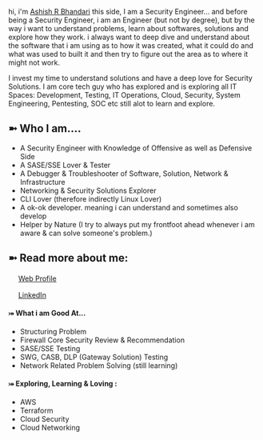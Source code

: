 hi, i'm [Ashish R Bhandari](https://aashishrbhandari.github.io/) this side, I am a Security Engineer... and before being a Security Engineer, i am an Engineer (but not by degree), but by the way i want to understand problems, learn about softwares, solutions and explore how they work. i always want to deep dive and understand about the software that i am using as to how it was created, what it could do and what was used to built it and then try to figure out the area as to where it might not work.

I invest my time to understand solutions and have a deep love for Security Solutions. I am core tech guy who has explored and is exploring all IT Spaces: Development, Testing, IT Operations, Cloud, Security, System Engineering, Pentesting, SOC etc still alot to learn and explore.


## ➼ Who I am....
- A Security Engineer with Knowledge of Offensive as well as Defensive Side
- A SASE/SSE Lover & Tester
- A Debugger & Troubleshooter of Software, Solution, Network & Infrastructure
- Networking & Security Solutions Explorer
- CLI Lover (therefore indirectly Linux Lover)
- A ok-ok developer. meaning i can understand and sometimes also develop
- Helper by Nature (I try to always put my frontfoot ahead whenever i am aware & can solve someone's problem.)


## ➼ Read more about me:
<img src="https://aashishrbhandari.github.io/images/svg/logo1.svg" width=16> [Web Profile](https://aashishrbhandari.github.io/)

<img src="https://static-exp2.licdn.com/sc/h/al2o9zrvru7aqj8e1x2rzsrca" width=16> [LinkedIn](https://linkedin.com/in/aashishrbhandari)


#### ⤖ What i am Good At...

- Structuring Problem
- Firewall Core Security Review & Recommendation
- SASE/SSE Testing
- SWG, CASB, DLP (Gateway Solution) Testing
- Network Related Problem Solving (still learning)



#### ⤖ Exploring, Learning & Loving :

- AWS
- Terraform
- Cloud Security
- Cloud Networking


<!--
#### To Do / Bucket List:

- SIEM
- SOAR
- 

-->
